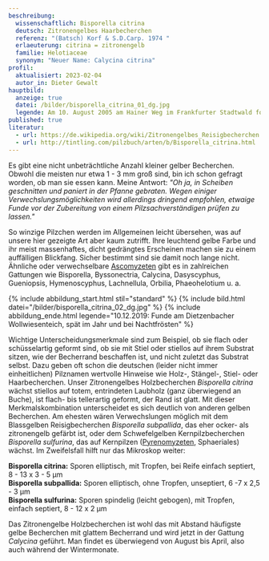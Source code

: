 ```yaml
---
beschreibung:
  wissenschaftlich: Bisporella citrina
  deutsch: Zitronengelbes Haarbecherchen
  referenz: "(Batsch) Korf & S.D.Carp. 1974 "
  erlaeuterung: citrina = zitronengelb
  familie: Helotiaceae
  synonym: "Neuer Name: Calycina citrina"
profil:
  aktualisiert: 2023-02-04
  autor_in: Dieter Gewalt
hauptbild:
  anzeige: true
  datei: /bilder/bisporella_citrina_01_dg.jpg
  legende: Am 10. August 2005 am Hainer Weg im Frankfurter Stadtwald fotografiert
published: true
literatur:
  - url: https://de.wikipedia.org/wiki/Zitronengelbes_Reisigbecherchen
  - url: http://tintling.com/pilzbuch/arten/b/Bisporella_citrina.html
---
```

Es gibt eine nicht unbeträchtliche Anzahl kleiner gelber Becherchen. Obwohl die meisten nur etwa 1 - 3 mm groß sind, bin ich schon gefragt worden, ob man sie essen kann. Meine Antwort: *"Oh ja, in Scheiben geschnitten und paniert in der Pfanne gebraten. Wegen einiger Verwechslungsmöglichkeiten wird allerdings dringend empfohlen, etwaige Funde vor der Zubereitung von einem Pilzsachverständigen prüfen zu lassen."*

So winzige Pilzchen werden im Allgemeinen leicht übersehen, was auf unsere hier gezeigte Art aber kaum zutrifft. Ihre leuchtend gelbe Farbe und ihr meist massenhaftes, dicht gedrängtes Erscheinen machen sie zu einem auffälligen Blickfang. Sicher bestimmt sind sie damit noch lange nicht. Ähnliche oder verwechselbare [Ascomyzeten](Ascomyzeten "Glossar") gibt es in zahlreichen Gattungen wie 
Bisporella, Byssonectria, Calycina, Dasyscyphus, Gueniopsis, Hymenoscyphus, Lachnellula, Orbilia, Phaeohelotium u. a.

{% include abbildung_start.html stil="standard" %}
{% include bild.html datei="/bilder/bisporella_citrina_02_dg.jpg" %}
{% include abbildung_ende.html legende="10.12.2019: Funde am Dietzenbacher Wollwiesenteich, spät im Jahr und bei Nachtfrösten" %}

Wichtige Unterscheidungsmerkmale sind zum Beispiel, ob sie flach oder schüsselartig geformt sind, ob sie mit Stiel oder stiellos auf ihrem Substrat sitzen, wie der Becherrand beschaffen ist, und nicht zuletzt das Substrat selbst. Dazu geben oft schon die deutschen (leider nicht immer einheitlichen) Pilznamen wertvolle Hinweise wie Holz-, Stängel-, Stiel- oder Haarbecherchen. Unser Zitronengelbes Holzbecherchen *Bisporella citrina* wächst stiellos auf totem, entrindeten Laubholz (ganz überwiegend an Buche), ist flach- bis tellerartig geformt, der Rand ist glatt. Mit dieser Merkmalskombination unterscheidet es sich deutlich von anderen gelben Becherchen. Am ehesten wären Verwechslungen möglich mit dem Blassgelben Reisigbecherchen *Bisporella subpallida*, das eher ocker- als zitronengelb gefärbt ist, oder dem Schwefelgelben Kernpilzbecherchen *Bisporella sulfurina*, das auf Kernpilzen ([Pyrenomyzeten](Pyrenomyzeten "Glossar"), Sphaeriales) wächst. Im Zweifelsfall hilft nur das Mikroskop weiter:

**Bisporella citrina:** Sporen elliptisch, mit Tropfen, bei Reife einfach septiert, 8 - 13 x 3 - 5 µm\
**Bisporella subpallida:** Sporen elliptisch, ohne Tropfen, unseptiert, 6 -7 x 2,5 - 3 µm\
**Bisporella sulfurina:** Sporen spindelig (leicht gebogen), mit Tropfen, einfach septiert, 8 - 12 x 2 µm

Das Zitronengelbe Holzbecherchen ist wohl das mit Abstand häufigste gelbe Becherchen mit glattem Becherrand und wird jetzt in der Gattung *Calycina* geführt. Man findet es überwiegend von August bis April, also auch während der Wintermonate.